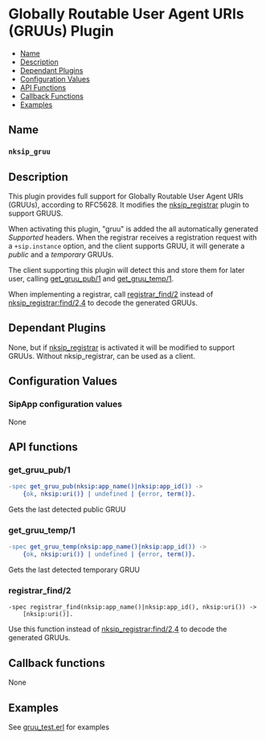 # Globally Routable User Agent URIs (GRUUs) Plugin

* [Name](#name)
* [Description](#description)
* [Dependant Plugins](#dependant-plugins)
* [Configuration Values](#configuration-values)
* [API Functions](#api-functions)
* [Callback Functions](#callback-functions)
* [Examples](#examples)


## Name
### `nksip_gruu`


## Description

This plugin provides full support for Globally Routable User Agent URIs (GRUUs), according to RFC5628. It modifies the [nksip_registrar](registrar.md) plugin to support GRUUS.

When activating this plugin, "gruu" is added the all automatically generated _Supported_ headers. When the registrar receives a registration request with a `+sip.instance` option, and the client supports GRUU, it will generate a _public_ and a _temporary_ GRUUs.

The client supporting this plugin will detect this and store them for later user, calling [get_gruu_pub/1](#get_gruu_pub1) and [get_gruu_temp/1](#get_gruu_temp1).

When implementing a registrar, call [registrar_find/2](#registrar_find2) instead of [nksip_registrar:find/2,4](nksip_registrar.md#find2) to decode the generated GRUUs.


## Dependant Plugins

None, but if [nksip_registrar](registrar.md) is activated it will be modified to support GRUUs. Without nksip_registrar, can be used as a client.


## Configuration Values

### SipApp configuration values

None

## API functions

### get_gruu_pub/1

```erlang
-spec get_gruu_pub(nksip:app_name()|nksip:app_id()) ->
    {ok, nksip:uri()} | undefined | {error, term()}.
```
Gets the last detected public GRUU

### get_gruu_temp/1
```erlang
-spec get_gruu_temp(nksip:app_name()|nksip:app_id()) ->
    {ok, nksip:uri()} | undefined | {error, term()}.
```

Gets the last detected temporary GRUU


### registrar_find/2

```
-spec registrar_find(nksip:app_name()|nksip:app_id(), nksip:uri()) ->
    [nksip:uri()].
```

Use this function instead of [nksip_registrar:find/2,4](nksip_registrar.md#find2) to decode the generated GRUUs.




## Callback functions

None


## Examples

See [gruu_test.erl](../../test/gruu_test.erl) for examples
